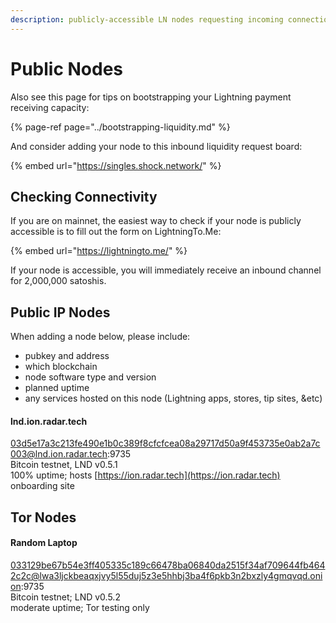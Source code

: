 ```yaml
---
description: publicly-accessible LN nodes requesting incoming connections
---
```


# Public Nodes

Also see this page for tips on bootstrapping your Lightning payment receiving capacity:

{% page-ref page="../bootstrapping-liquidity.md" %}

And consider adding your node to this inbound liquidity request board:

{% embed url="https://singles.shock.network/" %}

## Checking Connectivity

If you are on mainnet, the easiest way to check if your node is publicly accessible is to fill out the form on LightningTo.Me:

{% embed url="https://lightningto.me/" %}

If your node is accessible, you will immediately receive an inbound channel for 2,000,000 satoshis.

## Public IP Nodes

When adding a node below, please include:

* pubkey and address
* which blockchain
* node software type and version
* planned uptime
* any services hosted on this node \(Lightning apps, stores, tip sites, &etc\)

#### lnd.ion.radar.tech

03d5e17a3c213fe490e1b0c389f8cfcfcea08a29717d50a9f453735e0ab2a7c003@lnd.ion.radar.tech:9735  
Bitcoin testnet, LND v0.5.1  
100% uptime; hosts [https://ion.radar.tech](https://ion.radar.tech) onboarding site

## Tor Nodes

#### Random Laptop

033129be67b54e3ff405335c189c66478ba06840da2515f34af709644fb4642c2c@lwa3ljckbeaqxjvy5l55duj5z3e5hhbj3ba4f6pkb3n2bxzly4gmqvqd.onion:9735  
Bitcoin testnet; LND v0.5.2  
moderate uptime; Tor testing only


